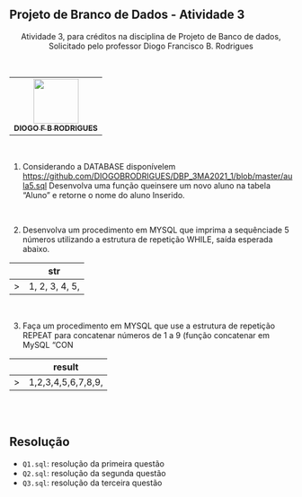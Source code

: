 ## Projeto de Branco de Dados - Atividade 3

<!-- markdownlint-disable -->

<p align="center">
    Atividade 3, para créditos na disciplina de Projeto de Banco de dados, Solicitado pelo professor Diogo Francisco B. Rodrigues
</p>

<p align="center">
<table>
<br />
  <tr>
    <td align="center"><a href="https://github.com/DIOGOBRODRIGUES"><img src="https://avatars.githubusercontent.com/u/15014672?v=4?s=80" width="80px;" alt=""/><br /><sub><b>DIOGO F B RODRIGUES
</b></sub></a><br /></td>
  </tr>
</table>
</p>

<br />

1. Considerando a DATABASE disponívelem https://github.com/DIOGOBRODRIGUES/DBP_3MA2021_1/blob/master/aula5.sql Desenvolva uma função queinsere um novo aluno na tabela “Aluno” e retorne o nome do aluno Inserido.

<br />

2. Desenvolva um procedimento em MYSQL que imprima a sequênciade 5 números utilizando a estrutura de repetição WHILE, saída esperada abaixo.

|     | str            |
| --- | -------------- |
| >   | 1, 2, 3, 4, 5, |

<br />

3. Faça um procedimento em MYSQL que use a estrutura de repetição REPEAT para concatenar números de 1 a 9 (função concatenar em MySQL “CON

|     | result             |
| --- | ------------------ |
| >   | 1,2,3,4,5,6,7,8,9, |

<br />
<br />

## Resolução

- `Q1.sql`: resolução da primeira questão
- `Q2.sql`: resolução da segunda questão
- `Q3.sql`: resolução da terceira questão
